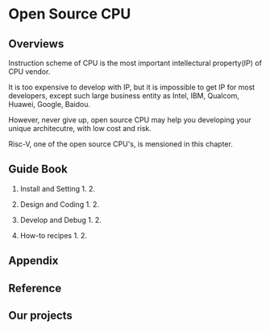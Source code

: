 # Open Source CPU
## Overviews

Instruction scheme of CPU is the most important intellectural property(IP) of CPU vendor.

It is too expensive to develop with IP, but it is impossible to get IP for most developers,
except such large business entity as Intel, IBM, Qualcom, Huawei, Google, Baidou.

However, never give up, open source CPU may help you developing your unique architecutre, with low cost and risk.

Risc-V, one of the open source CPU's, is mensioned in this chapter.
 
## Guide Book 

1. Install and Setting
   1. 
   2. 

2. Design and Coding
   1. 
   2. 

3. Develop and Debug
   1. 
   2. 

4. How-to recipes
   1. 
   2. 


## Appendix 


## Reference 


## Our projects

